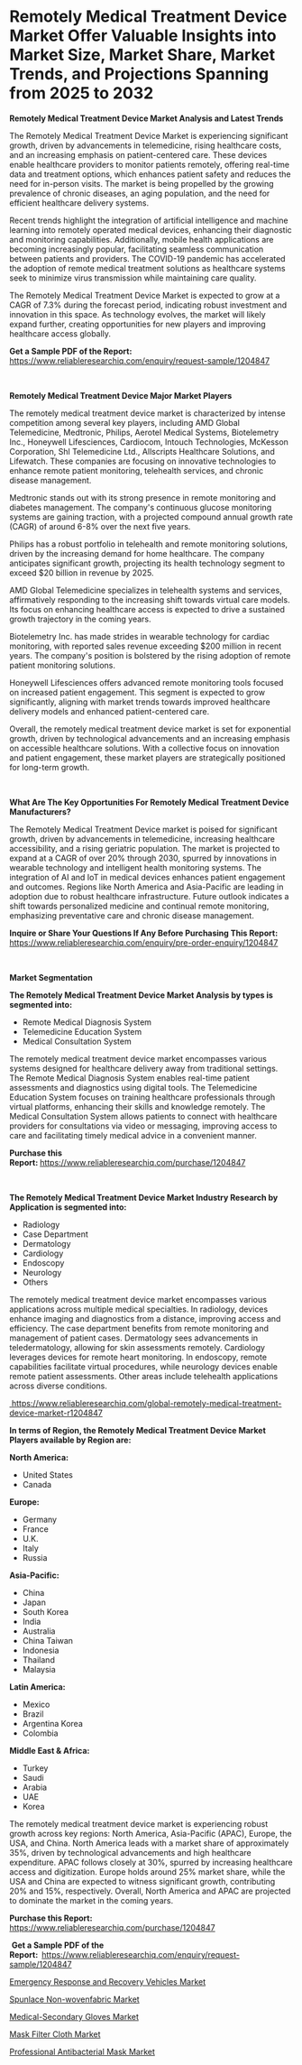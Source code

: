 <p><h1>Remotely Medical Treatment Device Market Offer Valuable Insights into Market Size, Market Share, Market Trends, and Projections Spanning from 2025 to 2032</h1></p><p><strong>Remotely Medical Treatment Device Market Analysis and Latest Trends</strong></p>
<p><p>The Remotely Medical Treatment Device Market is experiencing significant growth, driven by advancements in telemedicine, rising healthcare costs, and an increasing emphasis on patient-centered care. These devices enable healthcare providers to monitor patients remotely, offering real-time data and treatment options, which enhances patient safety and reduces the need for in-person visits. The market is being propelled by the growing prevalence of chronic diseases, an aging population, and the need for efficient healthcare delivery systems.</p><p>Recent trends highlight the integration of artificial intelligence and machine learning into remotely operated medical devices, enhancing their diagnostic and monitoring capabilities. Additionally, mobile health applications are becoming increasingly popular, facilitating seamless communication between patients and providers. The COVID-19 pandemic has accelerated the adoption of remote medical treatment solutions as healthcare systems seek to minimize virus transmission while maintaining care quality.</p><p>The Remotely Medical Treatment Device Market is expected to grow at a CAGR of 7.3% during the forecast period, indicating robust investment and innovation in this space. As technology evolves, the market will likely expand further, creating opportunities for new players and improving healthcare access globally.</p></p>
<p><strong>Get a Sample PDF of the Report:&nbsp;</strong> <a href="https://www.reliableresearchiq.com/enquiry/request-sample/1204847?utm_campaign=1088&utm_medium=2&utm_source=Github&utm_content=ia&utm_term=26032025&utm_id=remotely-medical-treatment-device">https://www.reliableresearchiq.com/enquiry/request-sample/1204847</a></p>
<p>&nbsp;</p>
<p><strong>Remotely Medical Treatment Device Major Market Players</strong></p>
<p><p>The remotely medical treatment device market is characterized by intense competition among several key players, including AMD Global Telemedicine, Medtronic, Philips, Aerotel Medical Systems, Biotelemetry Inc., Honeywell Lifesciences, Cardiocom, Intouch Technologies, McKesson Corporation, Shl Telemedicine Ltd., Allscripts Healthcare Solutions, and Lifewatch. These companies are focusing on innovative technologies to enhance remote patient monitoring, telehealth services, and chronic disease management.</p><p>Medtronic stands out with its strong presence in remote monitoring and diabetes management. The company's continuous glucose monitoring systems are gaining traction, with a projected compound annual growth rate (CAGR) of around 6-8% over the next five years.</p><p>Philips has a robust portfolio in telehealth and remote monitoring solutions, driven by the increasing demand for home healthcare. The company anticipates significant growth, projecting its health technology segment to exceed $20 billion in revenue by 2025.</p><p>AMD Global Telemedicine specializes in telehealth systems and services, affirmatively responding to the increasing shift towards virtual care models. Its focus on enhancing healthcare access is expected to drive a sustained growth trajectory in the coming years.</p><p>Biotelemetry Inc. has made strides in wearable technology for cardiac monitoring, with reported sales revenue exceeding $200 million in recent years. The company's position is bolstered by the rising adoption of remote patient monitoring solutions.</p><p>Honeywell Lifesciences offers advanced remote monitoring tools focused on increased patient engagement. This segment is expected to grow significantly, aligning with market trends towards improved healthcare delivery models and enhanced patient-centered care.</p><p>Overall, the remotely medical treatment device market is set for exponential growth, driven by technological advancements and an increasing emphasis on accessible healthcare solutions. With a collective focus on innovation and patient engagement, these market players are strategically positioned for long-term growth.</p></p>
<p>&nbsp;</p>
<p><strong>What Are The Key Opportunities For Remotely Medical Treatment Device Manufacturers?</strong></p>
<p><p>The Remotely Medical Treatment Device market is poised for significant growth, driven by advancements in telemedicine, increasing healthcare accessibility, and a rising geriatric population. The market is projected to expand at a CAGR of over 20% through 2030, spurred by innovations in wearable technology and intelligent health monitoring systems. The integration of AI and IoT in medical devices enhances patient engagement and outcomes. Regions like North America and Asia-Pacific are leading in adoption due to robust healthcare infrastructure. Future outlook indicates a shift towards personalized medicine and continual remote monitoring, emphasizing preventative care and chronic disease management.</p></p>
<p><strong>Inquire or Share Your Questions If Any Before Purchasing This Report:</strong> <a href="https://www.reliableresearchiq.com/enquiry/pre-order-enquiry/1204847?utm_campaign=1088&utm_medium=2&utm_source=Github&utm_content=ia&utm_term=26032025&utm_id=remotely-medical-treatment-device">https://www.reliableresearchiq.com/enquiry/pre-order-enquiry/1204847</a></p>
<p>&nbsp;</p>
<p><strong>Market Segmentation</strong></p>
<p><strong>The Remotely Medical Treatment Device Market Analysis by types is segmented into:</strong></p>
<p><ul><li>Remote Medical Diagnosis System</li><li>Telemedicine Education System</li><li>Medical Consultation System</li></ul></p>
<p><p>The remotely medical treatment device market encompasses various systems designed for healthcare delivery away from traditional settings. The Remote Medical Diagnosis System enables real-time patient assessments and diagnostics using digital tools. The Telemedicine Education System focuses on training healthcare professionals through virtual platforms, enhancing their skills and knowledge remotely. The Medical Consultation System allows patients to connect with healthcare providers for consultations via video or messaging, improving access to care and facilitating timely medical advice in a convenient manner.</p></p>
<p><strong>Purchase this Report:&nbsp;</strong><a href="https://www.reliableresearchiq.com/purchase/1204847?utm_campaign=1088&utm_medium=2&utm_source=Github&utm_content=ia&utm_term=26032025&utm_id=remotely-medical-treatment-device">https://www.reliableresearchiq.com/purchase/1204847</a></p>
<p>&nbsp;</p>
<p><strong>The Remotely Medical Treatment Device Market Industry Research by Application is segmented into:</strong></p>
<p><ul><li>Radiology</li><li>Case Department</li><li>Dermatology</li><li>Cardiology</li><li>Endoscopy</li><li>Neurology</li><li>Others</li></ul></p>
<p><p>The remotely medical treatment device market encompasses various applications across multiple medical specialties. In radiology, devices enhance imaging and diagnostics from a distance, improving access and efficiency. The case department benefits from remote monitoring and management of patient cases. Dermatology sees advancements in teledermatology, allowing for skin assessments remotely. Cardiology leverages devices for remote heart monitoring. In endoscopy, remote capabilities facilitate virtual procedures, while neurology devices enable remote patient assessments. Other areas include telehealth applications across diverse conditions.</p></p>
<p><a href="https://www.reliableresearchiq.com/global-remotely-medical-treatment-device-market-r1204847?utm_campaign=1088&utm_medium=2&utm_source=Github&utm_content=ia&utm_term=26032025&utm_id=remotely-medical-treatment-device">&nbsp;https://www.reliableresearchiq.com/global-remotely-medical-treatment-device-market-r1204847</a></p>
<p><strong>In terms of Region, the Remotely Medical Treatment Device Market Players available by Region are:</strong></p>
<p>
    <p> <strong> North America: </strong>
        <ul>
            <li>United States</li>
            <li>Canada</li>
        </ul>
        </p> 
    <p> <strong> Europe: </strong>
        <ul>
            <li>Germany</li>
            <li>France</li>
            <li>U.K.</li>
            <li>Italy</li>
            <li>Russia</li>
        </ul>
        </p> 
    <p> <strong> Asia-Pacific: </strong>
        <ul>
            <li>China</li>
            <li>Japan</li>
            <li>South Korea</li>
            <li>India</li>
            <li>Australia</li>
            <li>China Taiwan</li>
            <li>Indonesia</li>
            <li>Thailand</li>
            <li>Malaysia</li>
        </ul>
        </p> 
    <p> <strong> Latin America: </strong>
        <ul>
            <li>Mexico</li>
            <li>Brazil</li>
            <li>Argentina Korea</li>
            <li>Colombia</li>
        </ul>
        </p> 
    <p> <strong> Middle East & Africa: </strong>
        <ul>
            <li>Turkey</li>
            <li>Saudi</li>
            <li>Arabia</li>
            <li>UAE</li>
            <li>Korea</li>
        </ul>
    </p>
    </p>
<p><p>The remotely medical treatment device market is experiencing robust growth across key regions: North America, Asia-Pacific (APAC), Europe, the USA, and China. North America leads with a market share of approximately 35%, driven by technological advancements and high healthcare expenditure. APAC follows closely at 30%, spurred by increasing healthcare access and digitization. Europe holds around 25% market share, while the USA and China are expected to witness significant growth, contributing 20% and 15%, respectively. Overall, North America and APAC are projected to dominate the market in the coming years.</p></p>
<p><strong>Purchase this Report: </strong><a href="https://www.reliableresearchiq.com/purchase/1204847?utm_campaign=1088&utm_medium=2&utm_source=Github&utm_content=ia&utm_term=26032025&utm_id=remotely-medical-treatment-device">https://www.reliableresearchiq.com/purchase/1204847</a></p>
<p>&nbsp;<strong>Get a Sample PDF of the Report:&nbsp;&nbsp;</strong><a href="https://www.reliableresearchiq.com/enquiry/request-sample/1204847?utm_campaign=1088&utm_medium=2&utm_source=Github&utm_content=ia&utm_term=26032025&utm_id=remotely-medical-treatment-device">https://www.reliableresearchiq.com/enquiry/request-sample/1204847</a></p>
<p><strong></strong></p>
<p><p><a href="https://github.com/chlihakwatsi/Market-Research-Report-List-1/blob/main/emergency-response-and-recovery-vehicles-market.md?utm_campaign=1088&utm_medium=2&utm_source=Github&utm_content=ia&utm_term=26032025&utm_id=remotely-medical-treatment-device">Emergency Response and Recovery Vehicles Market</a></p><p><a href="https://github.com/alablisepah/Market-Research-Report-List-1/blob/main/spunlace-non-wovenfabric-market.md?utm_campaign=1088&utm_medium=2&utm_source=Github&utm_content=ia&utm_term=26032025&utm_id=remotely-medical-treatment-device">Spunlace Non-wovenfabric Market</a></p><p><a href="https://github.com/bauzolesco/Market-Research-Report-List-1/blob/main/medical-secondary-gloves-market.md?utm_campaign=1088&utm_medium=2&utm_source=Github&utm_content=ia&utm_term=26032025&utm_id=remotely-medical-treatment-device">Medical-Secondary Gloves Market</a></p><p><a href="https://github.com/kocssequen/Market-Research-Report-List-1/blob/main/mask-filter-cloth-market.md?utm_campaign=1088&utm_medium=2&utm_source=Github&utm_content=ia&utm_term=26032025&utm_id=remotely-medical-treatment-device">Mask Filter Cloth Market</a></p><p><a href="https://github.com/keeniielokl/Market-Research-Report-List-1/blob/main/professional-antibacterial-mask-market.md?utm_campaign=1088&utm_medium=2&utm_source=Github&utm_content=ia&utm_term=26032025&utm_id=remotely-medical-treatment-device">Professional Antibacterial Mask Market</a></p></p>